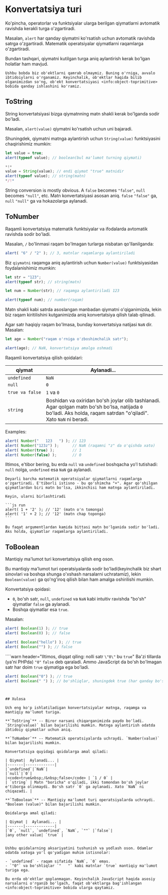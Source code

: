 # Konvertatsiya turi

Ko'pincha, operatorlar va funktsiyalar ularga berilgan qiymatlarni avtomatik ravishda kerakli turga o'zgartiradi.

Masalan, `alert` har qanday qiymatni ko'rsatish uchun avtomatik ravishda satrga o'zgartiradi. Matematik operatsiyalar qiymatlarni raqamlarga o'zgartiradi.

Bundan tashqari, qiymatni kutilgan turga aniq aylantirish kerak bo'lgan holatlar ham mavjud.

```smart header="Hali ob'ektlar haqida gapirish vohli"
Ushbu bobda biz ob'ektlarni qamrab olmaymiz. Buning o'rniga, avvalo ibtidoiylarni o'rganamiz. Keyinchalik, ob'ektlar haqida bilib olganimizdan so'ng, ob'ekt konvertatsiyasi <info:object-toprimitive> bobida qanday ishlashini ko'ramiz.
```

## ToString

String konvertatsiyasi bizga qiymatnning matn shakli kerak bo'lganda sodir bo'ladi.

Masalan, `alert(value)` qiymatni ko'rsatish uchun uni bajaradi.

Shuningdek, qiymatni matnga aylantirish uchun `String(value)` funktsiyasini chaqirishimiz mumkin:

```js run
let value = true;
alert(typeof value); // boolean(bul ma'lumot turning qiymati)

*!*
value = String(value); // endi qiymat "true" matnidir
alert(typeof value); // string(matn)
*/!*
```

String conversion is mostly obvious. A `false` becomes `"false"`, `null` becomes `"null"`, etc.
Matn konvertatsiyasi asosan aniq. `false` `"false"` ga, `null` `"null"` ga va hokazolarga aylanadi.

## ToNumber

Raqamli konvertatsiya matematik funktsiyalar va ifodalarda avtomatik ravishda sodir bo'ladi.

Masalan, `/` bo'linmasi raqam bo'lmagan turlarga nisbatan qo'llanilganda:

```js run
alert( "6" / "2" ); // 3, matnlar raqamlarga aylantiriladi
```

Biz `qiymatni` raqamga aniq aylantirish uchun `Number(value)` funktsiyasidan foydalanishimiz mumkin:

```js run
let str = "123";
alert(typeof str); // string(matn)

let num = Number(str); // raqamga aylantiriladi 123

alert(typeof num); // number(raqam)
```

Matn shakli kabi satrda asoslangan manbadan qiymatni o'qiganimizda, lekin biz raqam kiritilishini kutganimizda aniq konvertatsiya qilish talab qilinadi.

Agar satr haqiqiy raqam bo'lmasa, bunday konvertatsiya natijasi `NaN` dir. Masalan:

```js run
let age = Number("raqam o'rniga o'zboshimchalik satr");

alert(age); // NaN, konvertatsiya amalga oshmadi
```

Raqamli konvertatsiya qilish qoidalari:

| qiymat |  Aylanadi... |
|-------|-------------|
|`undefined`|`NaN`|
|`null`|`0`|
|<code>true&nbsp;va&nbsp;false</code> | `1` va `0` |
| `string` | Boshidan va oxiridan bo'sh joylar olib tashlanadi. Agar qolgan matn bo'sh bo'lsa, natijada `0` bo'ladi. Aks holda, raqam satrdan "o'qiladi". Xato `NaN` ni beradi. |

Examples:

```js run
alert( Number("   123   ") ); // 123
alert( Number("123z") );      // NaN (raqamni "z" da o'qishda xato)
alert( Number(true) );        // 1
alert( Number(false) );       // 0
```

Iltimos, e'tibor bering, bu erda `null` va `undefined` boshqacha yo'l tutishadi: `null` nolga, `undefined` esa `NaN` ga aylanadi.

````smart header="Qo'shilish belgisi '+' qatorlarni birlashtiradi"
Deyarli barcha matematik operatsiyalar qiymatlarni raqamlarga o'zgartiradi. E'tiborli istisno - bu qo'shimcha "+". Agar qo'shilgan qiymatlardan biri matn bo'lsa, ikkinchisi ham matnga aylantiriladi.

Keyin, ularni birlashtiradi

```js run
alert( 1 + '2' ); // '12' (matn o'n tomonga)
alert( '1' + 2 ); // '12' (matn chap toponga)
```

Bu faqat argumentlardan kamida bittasi matn bo'lganida sodir bo'ladi. Aks holda, qiymatlar raqamlarga aylantiriladi.
````

## ToBoolean

Mantiqiy ma'lumot turi konvertatsiya qilish eng oson.

Bu mantiqiy ma'lumot turi operatsiyalarda sodir bo'ladi(keyinchalik biz shart sinovlari va boshqa shunga o'xshash narsalarni uchratamiz), lekin `Boolean(value)` ga qo'ng'iroq qilish bilan ham amalga oshirilishi mumkin.

Konvertatsiya qoidasi:

- `0`, bo'sh satr, `null`, `undefined` va `NaN` kabi intuitiv ravishda "bo'sh" qiymatlar `false` ga aylanadi.
- Boshqa qiymatlar esa `true`.

Masalan:

```js run
alert( Boolean(1) ); // true
alert( Boolean(0) ); // false

alert( Boolean("hello") ); // true
alert( Boolean("") ); // false
```

````warn header="Iltimos, diqqat qiling: nolli satr `\"0\"` bu `true`"
Ba'zi tillarda (ya'ni PHPda) `"0"` `false` deb qaraladi. Ammo JavaScript da bo'sh bo'lmagan satr har doim `true` qiymatiga ega bo'ladi.

```js run
alert( Boolean("0") ); // true
alert( Boolean(" ") ); // bo'shliqlar, shuningdek true (har qanday bo'sh bo'lmagan satr to'g'ri)
```
````


## Xulosa

Uch eng ko'p ishlatiladigan konvertatsiyalar matnga, raqamga va mantiqiy ma'lumot turiga.

**`ToString`** -- Biror narsani chiqarganimizda paydo bo'ladi. `String(value)` bilan bajarilishi mumkin. Matnga aylantirish odatda ibtidoiy qiymatlar uchun aniq.

**`ToNumber`** -- Matematik operatsiyalarda uchraydi. `Number(value)` bilan bajarilishi mumkin.

Konvertatsiya quyidagi qoidalarga amal qiladi:

| Qiymat|  Aylanadi... |
|-------|-------------|
|`undefined`|`NaN`|
|`null`|`0`|
|<code>true&nbsp;/&nbsp;false</code> | `1 / 0` |
| `string` | Matn "boricha" o'qiladi, ikki tomondan bo'sh joylar e'tiborga olinmaydi. Bo'sh satr `0` ga aylanadi. Xato `NaN` ni chiqazadi. |

**`ToBoolean`** -- Mantiqiy ma'lumot turi operatsiyalarda uchraydi. "Boolean (value)" bilan bajarilishi mumkin.

Qoidalarga amal qiladi:

| Qiymat |  Aylanadi... |
|-------|-------------|
|`0`, `null`, `undefined`, `NaN`, `""` |`false`|
|any other value| `true` |


Ushbu qoidalarning aksariyatini tushunish va yodlash oson. Odamlar odatda xatoga yo'l qo'yadigan muhim istisnolar:

- `undefined` - raqam sifatida `NaN`, `0` emas.
- `"0"` va bo'shliqlar `"   "` kabi matnlar `true` mantiqiy ma'lumot turiga ega.

Bu erda ob'ektlar qoplanmagan. Keyinchalik JavaScript haqida asosiy narsalarni o'rganib bo'lgach, faqat ob'ektlarga bag'ishlangan <info:object-toprimitive> bobida ularga qaytamiz.

